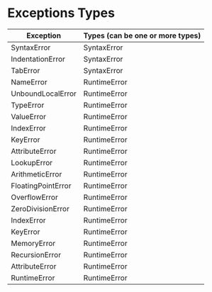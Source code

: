 # Exceptions Types

| Exception          | Types (can be one or more types) |
| ------------------ | -------------------------------- |
| SyntaxError        | SyntaxError                      |
| IndentationError   | SyntaxError                      |
| TabError           | SyntaxError                      |
| NameError          | RuntimeError                     |
| UnboundLocalError  | RuntimeError                     |
| TypeError          | RuntimeError                     |
| ValueError         | RuntimeError                     |
| IndexError         | RuntimeError                     |
| KeyError           | RuntimeError                     |
| AttributeError     | RuntimeError                     |
| LookupError        | RuntimeError                     |
| ArithmeticError    | RuntimeError                     |
| FloatingPointError | RuntimeError                     |
| OverflowError      | RuntimeError                     |
| ZeroDivisionError  | RuntimeError                     |
| IndexError         | RuntimeError                     |
| KeyError           | RuntimeError                     |
| MemoryError        | RuntimeError                     |
| RecursionError     | RuntimeError                     |
| AttributeError     | RuntimeError                     |
| RuntimeError       | RuntimeError                     |
